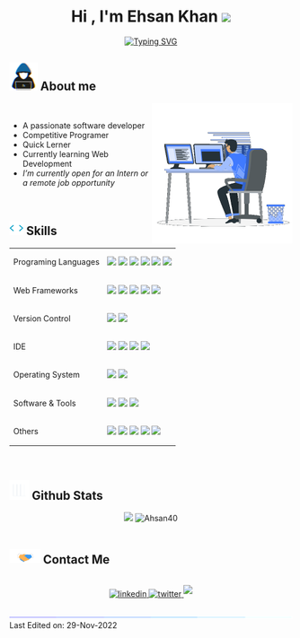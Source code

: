 <h1 align="center"><b>Hi , I'm Ehsan Khan </b><img src="https://media.giphy.com/media/hvRJCLFzcasrR4ia7z/giphy.gif" width="35"></h1>

<p align="center">
  <a href="https://git.io/typing-svg"><img src="https://readme-typing-svg.demolab.com?font=Fira+Code&pause=1000&width=435&lines=Assalamu+Alaikum+Warahmatullah...%E2%9D%A4" alt="Typing SVG" />
  </a>
</p>


## <picture><img src = "img/about_me.gif" width = 50px></picture>  **About me**

<picture> <img align="right" src="img/Right_Side.gif" width = 250px></picture>
<br>

- A passionate software developer
- Competitive Programer 
- Quick Lerner <!--[link](https://ehsan.pages.dev)-->
- Currently learning Web Development
- _I’m currently open for an Intern or a remote job opportunity_ <!--, this is [my resume](https://read.cv)-->

<br>

## <img src="img/code.gif" width ="25"><b> Skills</b>

<p align="center">

|                             |                                                                                                                                                                                                                                                                                                                                                                                                                                                                                                                                                                                                                                      |
| --------------------------- | ------------------------------------------------------------------------------------------------------------------------------------------------------------------------------------------------------------------------------------------------------------------------------------------------------------------------------------------------------------------------------------------------------------------------------------------------------------------------------------------------------------------------------------------------------------------------------------------------------------------------------------ |
| <p>Programing Languages</p> | <img src="https://img.shields.io/badge/-C%20-%232370ED.svg?style=flat&logo=c&logoColor=white" /> <img src="https://img.shields.io/badge/C++%20-%2300599C.svg?style=flat&logo=c%2B%2B&logoColor=white" /> <img src="https://img.shields.io/badge/Python%20-%2314354C.svg?style=flat&logo=python&logoColor=white" /> <img src="https://img.shields.io/badge/Java%20-F22F46.svg?style=flat&logo=java&logoColor=white" /> <img src="https://img.shields.io/badge/JavaScript%20-%23F7DF1E.svg?style=flat&logo=javascript&logoColor=black" /> <img src="https://img.shields.io/badge/PHP%20-777BB4?style=flat&logo=PHP&logoColor=black" /> |
| <p>Web Frameworks</p>       | <img src="https://img.shields.io/badge/HTML5%20-%23E34F26.svg?style=flat&logo=html5&logoColor=white)" /> <img src="https://img.shields.io/badge/CSS%20-%231572B6.svg?style=flat&logo=css3&logoColor=white)" /> <img src="https://img.shields.io/badge/TailWind%20CSS%20-%2306B6D6.svg?style=flat&logo=tailwindcss&logoColor=white)" /> <img src="https://img.shields.io/badge/Svelte%20-%23FF3E00.svg?style=flat&logo=svelte&logoColor=white)" /> <img src="https://img.shields.io/badge/Django%20-%23092E20.svg?style=flat&logo=django&logoColor=white)" />                                                                         |
| <p>Version Control</p>      | <img src="https://img.shields.io/badge/Git-%23F05033.svg?style=flat&logo=git&logoColor=white)" /> <img src="https://img.shields.io/badge/Github-%23121011.svg?style=flat&logo=github&logoColor=white)" />                                                                                                                                                                                                                                                                                                                                                                                                                            |
| <p>IDE</p>                  | <img src="https://img.shields.io/badge/VSCode-0078d7.svg?style=flat&logo=visual-studio-code&logoColor=white)" /> <img src="https://img.shields.io/badge/IntelliJ%20IDEA-1B6AC6?style=flat&logo=intellijidea&logoColor=black)" /> <img src="https://img.shields.io/badge/PyCharm-FFFC00?style=flat&logo=pycharm&logoColor=black)" /> <img src="https://img.shields.io/badge/PhpStorm-A100FF?style=flat&logo=PhpStorm&logoColor=black)" />                                                                                                                                                                                             |
| <p>Operating System</p>     | <img src="https://img.shields.io/badge/Linux-FCC624?style=flat&logo=linux&logoColor=black)" /> <img src="https://img.shields.io/badge/Windows-0078D4?style=flat&logo=windows11&logoColor=black)" />                                                                                                                                                                                                                                                                                                                                                                                                                                  |
| <p>Software & Tools</p>     | <img src="https://img.shields.io/badge/Microsoft%20Office-D83B01?style=flat&logo=microsoftoffice&logoColor=black)" /> <img src="https://img.shields.io/badge/LibreOffice-18A303?style=flat&logo=libreoffice&logoColor=black)" /> <img src="https://img.shields.io/badge/Photoshop-31A8FF?style=flat&logo=AdobePhotoshop&logoColor=black)" />                                                                                                                                                                                                                                                                                         |
| <p>Others</p>               | <img src="https://img.shields.io/badge/Google%20Search-%234285F4.svg?style=flat&logo=google&logoColor=white)" /> <img src="https://img.shields.io/badge/Terminal-%23241F31.svg?style=flat&logo=gnometerminal&logoColor=white)" /> <img src="https://img.shields.io/badge/Markdown-%23000000.svg?style=flat&logo=markdown&logoColor=white)" /> <img src="https://img.shields.io/badge/Bash%20Scripting-%234EAA25.svg?style=flat&logo=gnubash&logoColor=white)" /> <img src="https://img.shields.io/badge/Batch%20Scripting-%234D4D4D.svg?style=flat&logo=windowsterminal&logoColor=white)" />                                         |

</p>
<br>

## <img src="img/Stats.gif" width="35"><b> Github Stats </b>

<div align="center">
  <img src="https://github-readme-stats.vercel.app/api?username=ahsan40&include_all_commits=true&count_private=true&show_icons=true&theme=gruvbox" width="450"/>
  <img src="https://github-readme-stats.vercel.app/api/top-langs?username=ahsan40&line_height=20&langs_count=8&show_icons=true&layout=compact&theme=gruvbox" width="375"  alt="Ahsan40"/>
</div>
<br>


## <img src="img/handshake.gif" width ="55"> <b> Contact Me</b>
<br>
<div align='center'>
<a href="https://linkedin.com/in/ehsan18t" target="_blank">
<img src="https://img.shields.io/badge/linkedin:  ehsan18t-%2300acee.svg?color=405DE6&style=for-the-badge&logo=linkedin&logoColor=white" alt=linkedin style="margin-bottom: 5px;"/>
</a>
<a href="https://twitter.com/ehsan18t" target="_blank">
<img src="https://img.shields.io/badge/twitter:  ehsan18t-%2300acee.svg?color=1DA1F2&style=for-the-badge&logo=twitter&logoColor=white" alt=twitter style="margin-bottom: 5px;"/>
</a>
<a href="mailto:ehsan18t@gmail.com" target="_blank">
<img src="https://img.shields.io/badge/gmail:  ehsan18t-%23EA4335.svg?style=for-the-badge&logo=gmail&logoColor=white" t=mail style="margin-bottom: 5px;" />
</a>
</div>
<br>

<img src="img/line.gif">
Last Edited on: 29-Nov-2022